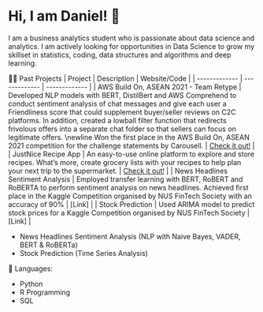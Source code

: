 # Hi, I am Daniel! 👋

I am a business analytics student who is passionate about data science and analytics. I am actively looking for opportunities in Data Science to grow my skillset in statistics, coding, data structures and algorithms and deep learning.  

👨‍💻 Past Projects
| Project  | Description | Website/Code |
| ------------- | ------------- | ------------- |
| AWS Build On, ASEAN 2021 - Team Retype  | Developed NLP models with BERT, DistilBert and AWS Comprehend to conduct sentiment analysis of chat messages and give each user a Friendliness score that could supplement buyer/seller reviews on C2C platforms. In addition, created a lowball filter function that redirects frivolous offers into a separate chat folder so that sellers can focus on legitimate offers. \newline Won the first place in the AWS Build On, ASEAN 2021 competition for the challenge statements by Carousell. | [Check it out!](https://www.retype.sg/)  |
| JustNice Recipe App  | An easy-to-use online platform to explore and store recipes. What’s more, create grocery lists with your recipes to help plan your next trip to the supermarket. | [Check it out!](https://justnice.herokuapp.com/)  |
| News Headlines Sentiment Analysis  | Employed transfer learning with BERT, RoBERT and RoBERTA to perform sentiment analysis on news headlines. Achieved first place in the Kaggle Competition organised by NUS FinTech Society with an accuracy of 90% | [Link] |
| Stock Prediction  | Used ARIMA model to predict stock prices for a Kaggle Competition organised by NUS FinTech Society  | [Link] |



- News Headlines Sentiment Analysis (NLP with Naive Bayes, VADER, BERT & RoBERTa)
- Stock Prediction (Time Series Analysis) 


💬 Languages: 
- Python
- R Programming
- SQL
